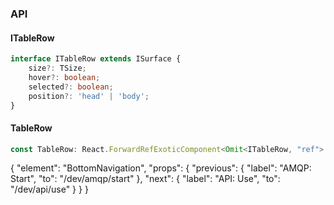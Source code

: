 

### API

#### ITableRow

```ts
interface ITableRow extends ISurface {
    size?: TSize;
    hover?: boolean;
    selected?: boolean;
    position?: 'head' | 'body';
}
```

#### TableRow

```ts
const TableRow: React.ForwardRefExoticComponent<Omit<ITableRow, "ref"> & React.RefAttributes<unknown>>;
```


{
  "element": "BottomNavigation",
  "props": {
    "previous": {
      "label": "AMQP: Start",
      "to": "/dev/amqp/start"
    },
    "next": {
      "label": "API: Use",
      "to": "/dev/api/use"
    }
  }
}